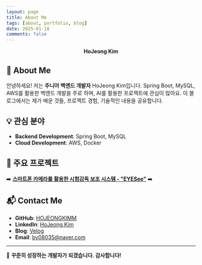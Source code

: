 ```yaml
---
layout: page
title: About Me
tags: [about, portfolio, blog]
date: 2025-01-18
comments: false
---
```


<center><b>HoJeong Kim</b></center>

## 👋 About Me

안녕하세요! 저는 **주니어 백엔드 개발자** HoJeong Kim입니다.
Spring Boot, MySQL, AWS를 활용한 백엔드 개발을 주로 하며, AI를 활용한 프로젝트에 관심이 많아요.
이 블로그에서는 제가 배운 것들, 프로젝트 경험, 기술적인 내용을 공유합니다.

## 💡 관심 분야
- **Backend Development**: Spring Boot, MySQL
- **Cloud Development**: AWS, Docker

## 🚀 주요 프로젝트

➡️ **[스마트폰 카메라를 활용한 시험감독 보조 시스템 - "EYESee"](https://github.com/CSID-DGU/2024-2-SCS4031-4tune-1)**
➡️

## 📬 Contact Me
- **GitHub**: [HOJEONGKIMM](https://github.com/HOJEONGKIMM)
- **LinkedIn**: [HoJeong Kim](http://www.linkedin.com/in/hojeong-kim-07600a2ba)
- **Blog**: [Velog](https://velog.io/@naninaniyoyoyoyo/posts)
- **Email**: by08035@naver.com

---
🙌 **꾸준히 성장하는 개발자가 되겠습니다. 감사합니다!**
